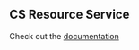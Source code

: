 ## CS Resource Service
Check out the [documentation](../../docs/under_the_hood.md#cs-resource-service-open_file_folder)
